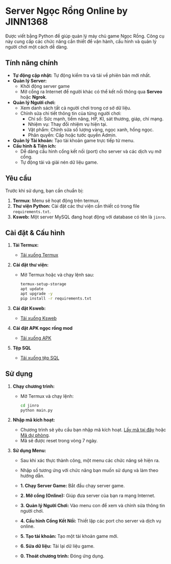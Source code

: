 # Server Ngọc Rồng Online by JINN1368

Được viết bằng Python để giúp quản lý máy chủ game Ngọc Rồng. Công cụ này cung cấp các chức năng cần thiết để vận hành, cấu hình và quản lý người chơi một cách dễ dàng.

## Tính năng chính

- **Tự động cập nhật:** Tự động kiểm tra và tải về phiên bản mới nhất.
- **Quản lý Server:**
  - Khởi động server game
  - Mở cổng ra Internet để người khác có thể kết nối thông qua **Serveo** hoặc **Ngrok**.
- **Quản lý Người chơi:**
  - Xem danh sách tất cả người chơi trong cơ sở dữ liệu.
  - Chỉnh sửa chi tiết thông tin của từng người chơi:
    - Chỉ số: Sức mạnh, tiềm năng, HP, KI, sát thương, giáp, chí mạng.
    - Nhiệm vụ: Thay đổi nhiệm vụ hiện tại.
    - Vật phẩm: Chỉnh sửa số lượng vàng, ngọc xanh, hồng ngọc.
    - Phân quyền: Cấp hoặc tước quyền Admin.
- **Quản lý Tài khoản:** Tạo tài khoản game trực tiếp từ menu.
- **Cấu hình & Tiện ích:**
  - Dễ dàng cấu hình cổng kết nối (port) cho server và các dịch vụ mở cổng.
  - Tự động tải và giải nén dữ liệu game.

## Yêu cầu

Trước khi sử dụng, bạn cần chuẩn bị:

1.  **Termux**: Menu sẽ hoạt động trên termux.
2.  **Thư viện Python:** Cài đặt các thư viện cần thiết có trong file `requirements.txt`.
3.  **Ksweb:** Một server MySQL đang hoạt động với database có tên là `jinro`.

## Cài đặt & Cấu hình

1.  **Tải Termux:**
    - [Tải xuống Termux](https://github.com/termux/termux-app/releases/tag/v0.118.3)

2.  **Cài đặt thư viện:**
    - Mở Termux hoặc và chạy lệnh sau:
      ```bash
      termux-setup-storage
      apt update
      apt upgrade -y
      pip install -r requirements.txt
      ```

3.  **Cài đặt Ksweb:**
      - [Tải xuống Ksweb](https://download1336.mediafire.com/iaq6v3fvyu2gEpqsliNu9AVuGx2GZRNLiyesvKQIJfZt1EDiA0eSlCt_LLmShnRK2Gny6EgqHKLa2j9jrBH726T0477DNxOxChuCgGoC6N9IKiZW3IIlnQFE2VYX9c7Yhyxph7aSa4Pff8F2VfnqNkoGv-7c9QYD5j2JpFZogWM/6bvlddcp54mc9nf/KSWeb_v3.988_gocmod.com.apk)
4. **Cài đặt APK ngọc rồng mod**
      - [Tải xuống APK](https://github.com/JINN1368/NgocRongTermux/releases/download/APK/JINN_MANHHDC.apk)    
5. **Tệp SQL**
      - [Tải xuống tệp SQL](https://drive.google.com/file/d/1xRpMMcBQuHWWcUL_hKfGYajVGuHilZfC/view)
## Sử dụng

1.  **Chạy chương trình:**
    - Mở Termux và chạy lệnh:
      ```bash
      cd jinro 
      python main.py
      ```

2.  **Nhập mã kích hoạt:**
    - Chương trình sẽ yêu cầu bạn nhập mã kích hoạt. [Lấy mã tại đây](https://link4m.com/go/st5AyDnP) hoặc [Mã dự phòng](https://link2m.com/go/zC7YbaZ2).
    - Mã sẽ được reset trong vòng 7 ngày.

3.  **Sử dụng Menu:**
    - Sau khi xác thực thành công, một menu các chức năng sẽ hiện ra.
    - Nhập số tương ứng với chức năng bạn muốn sử dụng và làm theo hướng dẫn.

    - **1. Chạy Server Game:** Bắt đầu chạy server game.
    - **2. Mở cổng (Online):** Giúp đưa server của bạn ra mạng Internet.
    - **3. Quản lý Người Chơi:** Vào menu con để xem và chỉnh sửa thông tin người chơi.
    - **4. Cấu hình Cổng Kết Nối:** Thiết lập các port cho server và dịch vụ online.
    - **5. Tạo tài khoản:** Tạo một tài khoản game mới.
    - **6. Sửa dữ liệu:** Tải lại dữ liệu game.
    - **0. Thoát chương trình:** Đóng ứng dụng.